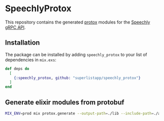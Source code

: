 # SpeechlyProtox

This repository contains the generated [protox](https://hex.pm/packages/protox) modules for the [Speechly gRPC API](https://github.com/speechly/api).

## Installation

The package can be installed by adding `speechly_protox` to your list of dependencies in `mix.exs`:

```elixir
def deps do
  [
    {:speechly_protox, github: "superlistapp/speechly_protox"}
  ]
end
```

## Generate elixir modules from protobuf

```bash
MIX_ENV=prod mix protox.generate --output-path=./lib --include-path=./api/proto api/proto/speechly/slu/v1/slu.proto api/proto/speechly/slu/v1/wlu.proto api/proto/speechly/sal/v1/compiler.proto api/proto/speechly/identity/v2/identity.proto api/proto/speechly/identity/v2/identity_api.proto api/proto/speechly/config/v1/config_api.proto api/proto/speechly/analytics/v1/analytics.proto api/proto/speechly/analytics/v1/analytics_api.proto --multiple-files
```
